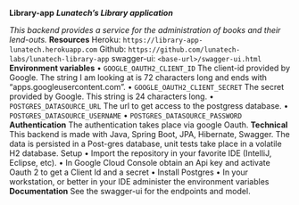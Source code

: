 **Library-app**
*****Lunatech’s Library application*****

*This backend provides a service for the administration of books and their lend-outs.*
**Resources**
Heroku:				`https://library-app-lunatech.herokuapp.com`
Github:				`https://github.com/lunatech-labs/lunatech-library-app`
swagger-ui:		`<base-url>/swagger-ui.html`
**Environment variables**
•	`GOOGLE_OAUTH2_CLIENT_ID`
The client-id provided by Google. The string I am looking at is 72 characters long and ends with “apps.googleusercontent.com”.
•	`GOOGLE_OAUTH2_CLIENT_SECRET`
The secret provided by Google. This string is 24 characters long.
•	`POSTGRES_DATASOURCE_URL`
The url to get access to the postgress database. 
•	`POSTGRES_DATASOURCE_USERNAME`
•	`POSTGRES_DATASOURCE_PASSWORD`
**Authentication**
The authentication takes place via google Oauth.
**Technical**
This backend is made with Java, Spring Boot, JPA, Hibernate, Swagger. The data is persisted in a Post-gres database, unit tests take place in a volatile H2 database.
Setup
•	Import the repository in your favorite IDE (IntelliJ, Eclipse, etc).
•	In Google Cloud Console obtain an Api key and activate Oauth 2 to get a Client Id and a secret
•	Install Postgres
•	In your workstation, or better in your IDE administer the environment variables
**Documentation**
See the swagger-ui for the endpoints and model.

